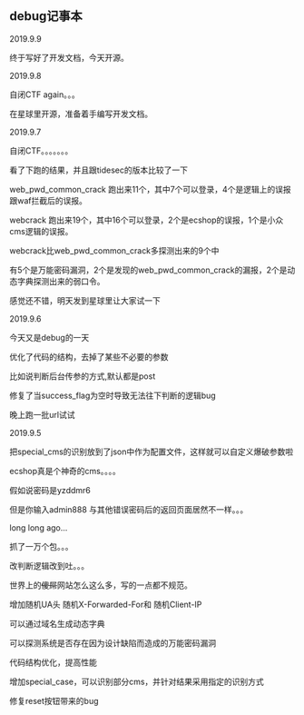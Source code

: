## debug记事本

2019.9.9

终于写好了开发文档，今天开源。

2019.9.8

自闭CTF again。。。

在星球里开源，准备着手编写开发文档。

2019.9.7

自闭CTF。。。。。。。

看了下跑的结果，并且跟tidesec的版本比较了一下

web_pwd_common_crack 跑出来11个，其中7个可以登录，4个是逻辑上的误报跟waf拦截后的误报。

webcrack 跑出来19个，其中16个可以登录，2个是ecshop的误报，1个是小众cms逻辑的误报。

webcrack比web_pwd_common_crack多探测出来的9个中

有5个是万能密码漏洞，2个是发现的web_pwd_common_crack的漏报，2个是动态字典探测出来的弱口令。

感觉还不错，明天发到星球里让大家试一下

2019.9.6

今天又是debug的一天

优化了代码的结构，去掉了某些不必要的参数

比如说判断后台传参的方式,默认都是post

修复了当success_flag为空时导致无法往下判断的逻辑bug

晚上跑一批url试试

2019.9.5

把special_cms的识别放到了json中作为配置文件，这样就可以自定义爆破参数啦

ecshop真是个神奇的cms。。。。

假如说密码是yzddmr6

但是你输入admin888 与其他错误密码后的返回页面居然不一样。。。


long long ago...

抓了一万个包。。。

改判断逻辑改到吐。。。

世界上的~~傻屌~~网站怎么这么多，写的一点都不规范。

增加随机UA头 随机X-Forwarded-For和 随机Client-IP

可以通过域名生成动态字典

可以探测系统是否存在因为设计缺陷而造成的万能密码漏洞

代码结构优化，提高性能

增加special_case，可以识别部分cms，并针对结果采用指定的识别方式

修复reset按钮带来的bug